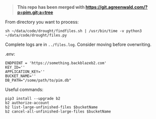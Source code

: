 > **This repo has been merged with https://git.agreenwald.com/?p=pim.git;a=tree**


From directory you want to process:

`sh ~/data/code/drought/findfiles.sh | /usr/bin/time -v python3 ~/data/code/drought/files.py`

Complete logs are in `../files.log`. Consider moving before overwriting. 


.env:

```
ENDPOINT = 'https://something.backblazeb2.com'
KEY_ID=''
APPLICATION_KEY=''
BUCKET_NAME=''
DB_PATH="/some/path/to/pim.db"
```

Useful commands:

```
pip3 install --upgrade b2
b2 authorize-account
b2 list-large-unfinished-files $bucketName
b2 cancel-all-unfinished-large-files $bucketName
```
